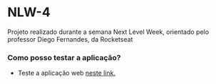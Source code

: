 # NLW-4
Projeto realizado durante a semana Next Level Week, orientado pelo professor Diego Fernandes, da Rocketseat

### Como posso testar a aplicação?
- Teste a aplicação web <a href="https://breathin.vercel.app/">neste link. </a>

